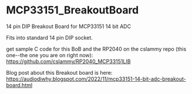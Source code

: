 # MCP33151_BreakoutBoard
14 pin DIP Breakout Board for MCP33151 14 bit ADC

Fits into standard 14 pin DIP socket.

get sample C code for this BoB and the RP2040 on the cslammy repo (this one--the one you are on right now):
https://github.com/cslammy/RP2040_MCP33151LIB

Blog post about this Breakout board is here:
https://audiodiwhy.blogspot.com/2022/11/mcp33151-14-bit-adc-breakout-board.html
